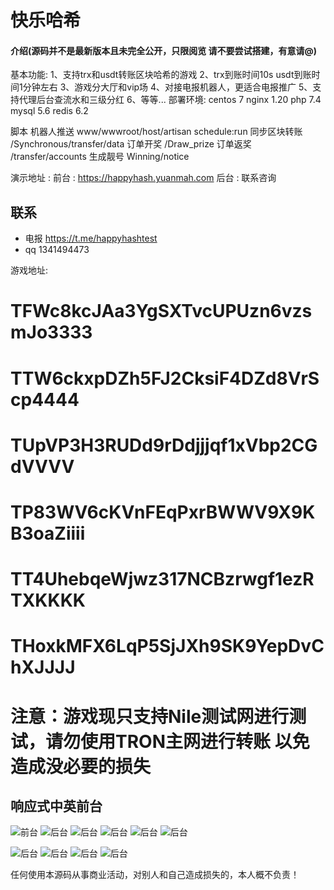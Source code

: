 # 快乐哈希

#### 介绍(源码并不是最新版本且未完全公开，只限阅览 请不要尝试搭建，有意请@)
基本功能:
1、支持trx和usdt转账区块哈希的游戏
2、trx到账时间10s usdt到账时间1分钟左右
3、游戏分大厅和vip场
4、对接电报机器人，更适合电报推广
5、支持代理后台查流水和三级分红
6、等等...
部署环境:
centos 7
nginx 1.20
php 7.4
mysql 5.6
redis 6.2

脚本
机器人推送
www/wwwroot/host/artisan schedule:run
同步区块转账
/Synchronous/transfer/data
订单开奖
/Draw_prize
订单返奖
/transfer/accounts
生成靓号
Winning/notice

演示地址 : 
前台 : https://happyhash.yuanmah.com
后台 : 联系咨询

## 联系

* 电报 https://t.me/happyhashtest
* qq 1341494473

游戏地址:
# TFWc8kcJAa3YgSXTvcUPUzn6vzsmJo3333
# TTW6ckxpDZh5FJ2CksiF4DZd8VrScp4444
# TUpVP3H3RUDd9rDdjjjqf1xVbp2CGdVVVV
# TP83WV6cKVnFEqPxrBWWV9X9KB3oaZiiii
# TT4UhebqeWjwz317NCBzrwgf1ezRTXKKKK
# THoxkMFX6LqP5SjJXh9SK9YepDvChXJJJJ

# 注意：游戏现只支持Nile测试网进行测试，请勿使用TRON主网进行转账 以免造成没必要的损失


## 响应式中英前台
![前台](http://file.ruclouds.com//i/2022/05/12/z47w7z.png)
![后台](http://file.ruclouds.com//i/2022/05/12/z47w7y.png)
![后台](http://file.ruclouds.com//i/2022/05/12/z47qde.png)
![后台](http://file.ruclouds.com//i/2022/05/12/z47iqi.png)
![后台](http://file.ruclouds.com//i/2022/05/12/z47hyi.png)
![后台](http://file.ruclouds.com//i/2022/05/12/z47b53.png)

![后台](http://file.ruclouds.com//i/2022/05/12/z475qx.png)
![后台](http://file.ruclouds.com//i/2022/05/12/z46xth.png)
![后台](http://file.ruclouds.com//i/2022/05/12/z46xuy.png)
![后台](http://file.ruclouds.com//i/2022/05/12/z46pbu.png)


任何使用本源码从事商业活动，对别人和自己造成损失的，本人概不负责！


